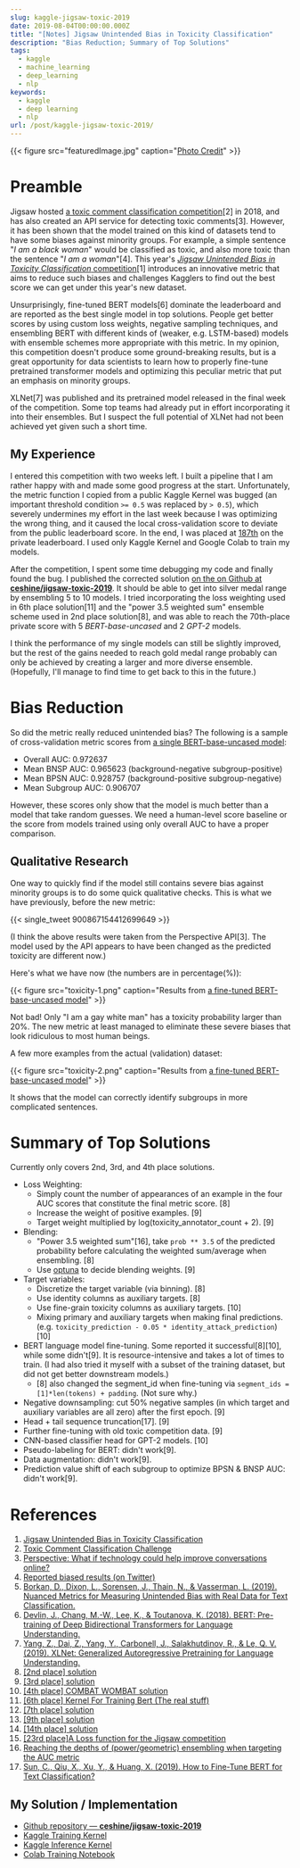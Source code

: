 ```yaml
---
slug: kaggle-jigsaw-toxic-2019
date: 2019-08-04T00:00:00.000Z
title: "[Notes] Jigsaw Unintended Bias in Toxicity Classification"
description: "Bias Reduction; Summary of Top Solutions"
tags:
  - kaggle
  - machine_learning
  - deep_learning
  - nlp
keywords:
  - kaggle
  - deep learning
  - nlp
url: /post/kaggle-jigsaw-toxic-2019/
---
```


{{< figure src="featuredImage.jpg" caption="[Photo Credit](https://pixabay.com/photos/sky-clouds-sunlight-dark-690293/)" >}}

# Preamble

Jigsaw hosted [a toxic comment classification competition](https://www.kaggle.com/c/jigsaw-toxic-comment-classification-challenge/overview/evaluation)[2] in 2018, and has also created an API service for detecting toxic comments[3]. However, it has been shown that the model trained on this kind of datasets tend to have some biases against minority groups. For example, a simple sentence "*I am a black woman*" would be classified as toxic, and also more toxic than the sentence "*I am a woman*"[4]. This year's [*Jigsaw Unintended Bias in Toxicity Classification* competition](https://www.kaggle.com/c/jigsaw-unintended-bias-in-toxicity-classification/overview)[1] introduces an innovative metric that aims to reduce such biases and challenges Kagglers to find out the best score we can get under this year's new dataset.

Unsurprisingly, fine-tuned BERT models[6] dominate the leaderboard and are reported as the best single model in top solutions. People get better scores by using custom loss weights, negative sampling techniques, and ensembling BERT with different kinds of (weaker, e.g. LSTM-based) models with ensemble schemes more appropriate with this metric. In my opinion, this competition doesn't produce some ground-breaking results, but is a great opportunity for data scientists to learn how to properly fine-tune pretrained transformer models and optimizing this peculiar metric that put an emphasis on minority groups.

XLNet[7] was published and its pretrained model released in the final week of the competition. Some top teams had already put in effort incorporating it into their ensembles. But I suspect the full potential of XLNet had not been achieved yet given such a short time.

## My Experience

I entered this competition with two weeks left. I built a pipeline that I am rather happy with and made some good progress at the start. Unfortunately, the metric function I copied from a public Kaggle Kernel was bugged (an important threshold condition `>= 0.5` was replaced by `> 0.5`), which severely undermines my effort in the last week because I was optimizing the wrong thing, and it caused the local cross-validation score to deviate from the public leaderboard score. In the end, I was placed at [187th](https://www.kaggle.com/c/jigsaw-unintended-bias-in-toxicity-classification/leaderboard) on the private leaderboard. I used only Kaggle Kernel and Google Colab to train my models.

After the competition, I spent some time debugging my code and finally found the bug. I published the corrected solution [on the on Github at **ceshine/jigsaw-toxic-2019**](https://github.com/ceshine/jigsaw-toxic-2019). It should be able to get into silver medal range by ensembling 5 to 10 models. I tried incorporating the loss weighting used in 6th place solution[11] and the "power 3.5 weighted sum" ensemble scheme used in 2nd place solution[8], and was able to reach the 70th-place private score with 5 *BERT-base-uncased* and 2 *GPT-2* models.

I think the performance of my single models can still be slightly improved, but the rest of the gains needed to reach gold medal range probably can only be achieved by creating a larger and more diverse ensemble. (Hopefully, I'll manage to find time to get back to this in the future.)

# Bias Reduction

So did the metric really reduced unintended bias? The following is a sample of cross-validation metric scores from [a single BERT-base-uncased model](https://www.kaggle.com/ceshine/bert-finetuning-public?scriptVersionId=17655093):

* Overall AUC: 0.972637
* Mean BNSP AUC: 0.965623 (background-negative subgroup-positive)
* Mean BPSN AUC: 0.928757 (background-positive subgroup-negative)
* Mean Subgroup AUC: 0.906707

However, these scores only show that the model is much better than a model that take random guesses. We need a human-level score baseline or the score from models trained using only overall AUC to have a proper comparison.

## Qualitative Research

One way to quickly find if the model still contains severe bias against minority groups is to do some quick qualitative checks. This is what we have previously, before the new metric:

{{< single_tweet 900867154412699649 >}}

(I think the above results were taken from the Perspective API[3]. The model used by the API appears to have been changed as the predicted toxicity are different now.)

Here's what we have now (the numbers are in percentage(%)):

{{< figure src="toxicity-1.png" caption="Results from [a fine-tuned BERT-base-uncased model](https://github.com/ceshine/jigsaw-toxic-2019/blob/774ed716f1323ab2987f2b43ece197975259b33c/notebooks/Model%20Diagnostics.ipynb)" >}}

Not bad! Only "I am a gay white man" has a toxicity probability larger than 20%. The new metric at least managed to eliminate these severe biases that look ridiculous to most human beings.

A few more examples from the actual (validation) dataset:

{{< figure src="toxicity-2.png" caption="Results from [a fine-tuned BERT-base-uncased model](https://github.com/ceshine/jigsaw-toxic-2019/blob/774ed716f1323ab2987f2b43ece197975259b33c/notebooks/Model%20Diagnostics.ipynb)" >}}

It shows that the model can correctly identify subgroups in more complicated sentences.

# Summary of Top Solutions

Currently only covers 2nd, 3rd, and 4th place solutions.

* Loss Weighting:
  - Simply count the number of appearances of an example in the four AUC scores that constitute the final metric score. [8]
  - Increase the weight of positive examples. [9]
  - Target weight multiplied by log(toxicity_annotator_count + 2). [9]
* Blending:
  - "Power 3.5 weighted sum"[16], take `prob ** 3.5` of the predicted probability before calculating the weighted sum/average when ensembling. [8]
  - Use [optuna](https://github.com/pfnet/optuna) to decide blending weights. [9]
* Target variables:
  - Discretize the target variable (via binning). [8]
  - Use identity columns as auxiliary targets. [8]
  - Use fine-grain toxicity columns as auxiliary targets. [10]
  - Mixing primary and auxiliary targets when making final predictions. (e.g. `toxicity_prediction - 0.05 * identity_attack_prediction`) [10]
* BERT language model fine-tuning. Some reported it successful[8][10], while some didn't[9]. It is resource-intensive and takes a lot of times to train. (I had also tried it myself with a subset of the training dataset, but did not get better downstream models.)
  - [8] also changed the segment_id when fine-tuning via `segment_ids = [1]*len(tokens) + padding`. (Not sure why.)
* Negative downsampling: cut 50% negative samples (in which target and auxiliary variables are all zero) after the first epoch. [9]
* Head + tail sequence truncation[17]. [9]
* Further fine-tuning with old toxic competition data. [9]
* CNN-based classifier head for GPT-2 models. [10]
* Pseudo-labeling for BERT: didn't work[9].
* Data augmentation: didn't work[9].
* Prediction value shift of each subgroup to optimize BPSN & BNSP AUC: didn't work[9].

# References

1. [Jigsaw Unintended Bias in Toxicity Classification](https://www.kaggle.com/c/jigsaw-unintended-bias-in-toxicity-classification/overview)
2. [Toxic Comment Classification Challenge](https://www.kaggle.com/c/jigsaw-toxic-comment-classification-challenge/overview/evaluation)
3. [Perspective: What if technology could help improve conversations online?](https://perspectiveapi.com/#/home)
4. [Reported biased results (on Twitter)](https://twitter.com/jessamyn/status/900867154412699649)
5. [Borkan, D., Dixon, L., Sorensen, J., Thain, N., & Vasserman, L. (2019). Nuanced Metrics for Measuring Unintended Bias with Real Data for Text Classification.](https://arxiv.org/abs/1903.04561)
6. [Devlin, J., Chang, M.-W., Lee, K., & Toutanova, K. (2018). BERT: Pre-training of Deep Bidirectional Transformers for Language Understanding.](http://arxiv.org/abs/1810.04805)
7. [Yang, Z., Dai, Z., Yang, Y., Carbonell, J., Salakhutdinov, R., & Le, Q. V. (2019). XLNet: Generalized Autoregressive Pretraining for Language Understanding.](http://arxiv.org/abs/1906.08237)
8. [[2nd place] solution](https://www.kaggle.com/c/jigsaw-unintended-bias-in-toxicity-classification/discussion/100661)
9. [[3rd place] solution](https://www.kaggle.com/c/jigsaw-unintended-bias-in-toxicity-classification/discussion/97471)
10. [[4th place] COMBAT WOMBAT solution](https://www.kaggle.com/c/jigsaw-unintended-bias-in-toxicity-classification/discussion/100811)
11. [[6th place] Kernel For Training Bert (The real stuff)](https://www.kaggle.com/c/jigsaw-unintended-bias-in-toxicity-classification/discussion/97487)
12. [[7th place] solution](https://www.kaggle.com/c/jigsaw-unintended-bias-in-toxicity-classification/discussion/100611)
13. [[9th place] solution](https://www.kaggle.com/c/jigsaw-unintended-bias-in-toxicity-classification/discussion/100530)
14. [[14th place] solution](https://www.kaggle.com/c/jigsaw-unintended-bias-in-toxicity-classification/discussion/100821)
15. [[23rd place]A Loss function for the Jigsaw competition](https://www.kaggle.com/mashhoori/a-loss-function-for-the-jigsaw-competition)
16. [Reaching the depths of (power/geometric) ensembling when targeting the AUC metric](https://medium.com/data-design/reaching-the-depths-of-power-geometric-ensembling-when-targeting-the-auc-metric-2f356ea3250e)
17. [Sun, C., Qiu, X., Xu, Y., & Huang, X. (2019). How to Fine-Tune BERT for Text Classification?](http://arxiv.org/abs/1905.05583)

## My Solution / Implementation

* [Github repository — **ceshine/jigsaw-toxic-2019**](https://github.com/ceshine/jigsaw-toxic-2019)
* [Kaggle Training Kernel](https://www.kaggle.com/ceshine/bert-finetuning-public?scriptVersionId=17512842)
* [Kaggle Inference Kernel](https://www.kaggle.com/ceshine/toxic-2019-simple-ensemble-public?scriptVersionId=18261117)
* [Colab Training Notebook](https://colab.research.google.com/drive/1g0enYROgp7K6bOVSy9jmsPUg29ZVhGXs)
